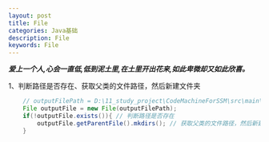 ```yaml
---
layout: post
title: File
categories: Java基础
description: File
keywords: File
---
```


***爱上一个人,心会一直低,低到泥土里,在土里开出花来,如此卑微却又如此欣喜。***

1、判断路径是否存在、获取父类的文件路径，然后新建文件夹  
```java
    // outputFilePath = D:\11_study_project\CodeMachineForSSM\src\main\resources\generatorConfig.xml
    File outputFile = new File(outputFilePath);
    if(!outputFile.exists()){ // 判断路径是否存在
        outputFile.getParentFile().mkdirs(); // 获取父类的文件路径，然后新建文件夹
    }
```


